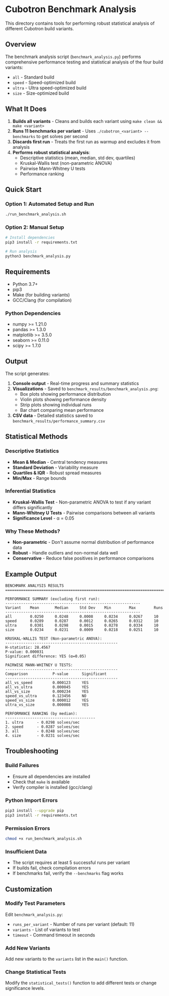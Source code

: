 # Cubotron Benchmark Analysis

This directory contains tools for performing robust statistical analysis of different Cubotron build variants.

## Overview

The benchmark analysis script (`benchmark_analysis.py`) performs comprehensive performance testing and statistical analysis of the four build variants:

- `all` - Standard build
- `speed` - Speed-optimized build  
- `ultra` - Ultra speed-optimized build
- `size` - Size-optimized build

## What It Does

1. **Builds all variants** - Cleans and builds each variant using `make clean && make <variant>`
2. **Runs 11 benchmarks per variant** - Uses `./cubotron_<variant> --benchmarks` to get solves per second
3. **Discards first run** - Treats the first run as warmup and excludes it from analysis
4. **Performs robust statistical analysis**:
   - Descriptive statistics (mean, median, std dev, quartiles)
   - Kruskal-Wallis test (non-parametric ANOVA)
   - Pairwise Mann-Whitney U tests
   - Performance ranking

## Quick Start

### Option 1: Automated Setup and Run
```bash
./run_benchmark_analysis.sh
```

### Option 2: Manual Setup
```bash
# Install dependencies
pip3 install -r requirements.txt

# Run analysis
python3 benchmark_analysis.py
```

## Requirements

- Python 3.7+
- pip3
- Make (for building variants)
- GCC/Clang (for compilation)

### Python Dependencies
- numpy >= 1.21.0
- pandas >= 1.3.0  
- matplotlib >= 3.5.0
- seaborn >= 0.11.0
- scipy >= 1.7.0

## Output

The script generates:

1. **Console output** - Real-time progress and summary statistics
2. **Visualizations** - Saved to `benchmark_results/benchmark_analysis.png`:
   - Box plots showing performance distribution
   - Violin plots showing performance density
   - Strip plots showing individual runs
   - Bar chart comparing mean performance
3. **CSV data** - Detailed statistics saved to `benchmark_results/performance_summary.csv`

## Statistical Methods

### Descriptive Statistics
- **Mean & Median** - Central tendency measures
- **Standard Deviation** - Variability measure
- **Quartiles & IQR** - Robust spread measures
- **Min/Max** - Range bounds

### Inferential Statistics
- **Kruskal-Wallis Test** - Non-parametric ANOVA to test if any variant differs significantly
- **Mann-Whitney U Tests** - Pairwise comparisons between all variants
- **Significance Level** - α = 0.05

### Why These Methods?
- **Non-parametric** - Don't assume normal distribution of performance data
- **Robust** - Handle outliers and non-normal data well
- **Conservative** - Reduce false positives in performance comparisons

## Example Output

```
BENCHMARK ANALYSIS RESULTS
================================================================================

PERFORMANCE SUMMARY (excluding first run):
------------------------------------------------------------
Variant    Mean       Median     Std Dev    Min        Max        Runs  
------------------------------------------------------------
all        0.0250     0.0248     0.0008     0.0234     0.0267     10    
speed      0.0289     0.0287     0.0012     0.0265     0.0312     10    
ultra      0.0301     0.0298     0.0015     0.0278     0.0334     10    
size       0.0234     0.0231     0.0009     0.0218     0.0251     10    

KRUSKAL-WALLIS TEST (Non-parametric ANOVA):
--------------------------------------------------
H-statistic: 28.4567
P-value: 0.000031
Significant difference: YES (α=0.05)

PAIRWISE MANN-WHITNEY U TESTS:
--------------------------------------------------
Comparison           P-value      Significant 
--------------------------------------------------
all_vs_speed         0.000123     YES         
all_vs_ultra         0.000045     YES         
all_vs_size          0.000234     YES         
speed_vs_ultra       0.123456     NO          
speed_vs_size        0.000012     YES         
ultra_vs_size        0.000008     YES         

PERFORMANCE RANKING (by median):
----------------------------------------
1. ultra      - 0.0298 solves/sec
2. speed      - 0.0287 solves/sec  
3. all        - 0.0248 solves/sec
4. size       - 0.0231 solves/sec
```

## Troubleshooting

### Build Failures
- Ensure all dependencies are installed
- Check that `make` is available
- Verify compiler is installed (gcc/clang)

### Python Import Errors
```bash
pip3 install --upgrade pip
pip3 install -r requirements.txt
```

### Permission Errors
```bash
chmod +x run_benchmark_analysis.sh
```

### Insufficient Data
- The script requires at least 5 successful runs per variant
- If builds fail, check compilation errors
- If benchmarks fail, verify the `--benchmarks` flag works

## Customization

### Modify Test Parameters
Edit `benchmark_analysis.py`:
- `runs_per_variant` - Number of runs per variant (default: 11)
- `variants` - List of variants to test
- `timeout` - Command timeout in seconds

### Add New Variants
Add new variants to the `variants` list in the `main()` function.

### Change Statistical Tests
Modify the `statistical_tests()` function to add different tests or change significance levels.
